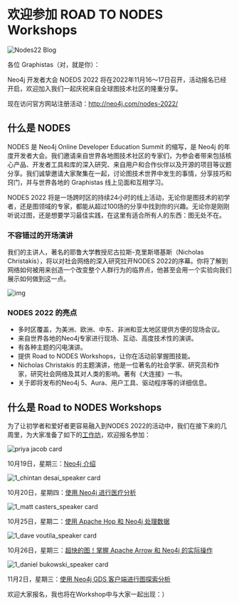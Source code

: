 

# 欢迎参加 ROAD TO NODES Workshops

![Nodes22 Blog](nodes-workshop-all/Nodes22%20Blog.png)

各位 Graphistas（对，就是你）：

Neo4j 开发者大会 NOEDS 2022 将在2022年11月16～17日召开，活动报名已经开启，欢迎加入我们一起庆祝来自全球图技术社区的隆重分享。

现在访问官方网站注册活动：<http://neo4j.com/nodes-2022/>

## 什么是 NODES

NODES 是 Neo4j Online Developer Education Summit 的缩写，是 Neo4j 的年度开发者大会。我们邀请来自世界各地图技术社区的专家们，为参会者带来包括核心产品、开发者工具和库的深入研究、来自用户和合作伙伴以及开源的项目等议题分享。我们诚挚邀请大家聚集在一起，讨论图技术世界中发生的事情，分享技巧和窍门，并与世界各地的 Graphistas 线上见面和互相学习。

NODES 2022 将是一场跨时区的持续24小时的线上活动，无论你是图技术的初学者，还是图领域的专家，都能从超过100场的分享中找到你的兴趣。无论你是刚刚听说过图，还是想要学习最佳实践，在这里有适合所有人的东西：图无处不在。

### 不容错过的开场演讲

我们的主讲人，著名的耶鲁大学教授尼古拉斯-克里斯塔基斯（Nicholas Christakis），将以对社会网络的深入研究拉开NODES 2022的序幕。你将了解到网络如何被用来创造一个改变整个人群行为的临界点，他甚至会用一个实验向我们展示如何做到这一点。

![img](nodes-workshop-all/s24519741.jpg)

### NODES 2022 的亮点

- 多时区覆盖，为美洲、欧洲、中东、非洲和亚太地区提供方便的现场会议。
- 来自世界各地的Neo4j专家进行现场、互动、高度技术性的演讲。
- 有各种主题的闪电演讲。
- 提供 Road to NODES Workshops，让你在活动前掌握图技能。
- Nicholas Christakis 的主题演讲，他是一位著名的社会学家、研究员和作家，研究社会网络及其对人类的影响。著有《大连接》一书。
- 关于即将发布的Neo4j 5、Aura、用户工具、驱动程序等的详细信息。

## 什么是 Road to NODES Workshops

为了让初学者和爱好者更容易融入到NODES 2022的活动中，我们在接下来的几周里，为大家准备了如下的[工作坊](https://neo4j.com/events/list/?tribe-bar-search=NODES+)，欢迎报名参加：

![priya jacob card](nodes-workshop-all/priya%20jacob%20card.png)

10月19日，星期三：[Neo4j 介绍](https://neo4j.com/event/nodes-training-series-intro-to-neo4j/)

![1_chintan desai_speaker card](nodes-workshop-all/1_chintan%20desai_speaker%20card.png)

10月20日，星期四：[使用 Neo4j 进行医疗分析](https://neo4j.com/event/nodes-training-series-healthcare/)

![1_matt casters_speaker card](nodes-workshop-all/1_matt%20casters_speaker%20card.png)

10月25日，星期二：[使用 Apache Hop 和 Neo4j 处理数据](https://neo4j.com/event/nodes-training-series-apache-hop)

![1_dave voutila_speaker card](nodes-workshop-all/1_dave%20voutila_speaker%20card.png)

10月26日，星期三：[超快的图！掌握 Apache Arrow 和 Neo4j 的实际操作](https://neo4j.com/event/nodes-training-series-apache-arrow/)

![1_daniel bukowski_speaker card](nodes-workshop-all/1_daniel%20bukowski_speaker%20card.png)

11月2日，星期三：[使用 Neo4j GDS 客户端进行图探索分析](https://neo4j.com/event/nodes-training-series-graph-eda/)

欢迎大家报名，我也将在Workshop中与大家一起出现：）

